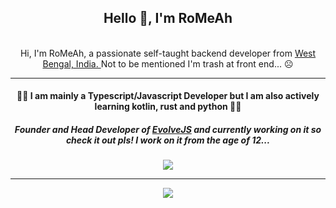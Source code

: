 <div align="center">
    <h2> Hello 👋, I'm RoMeAh </h2>
    <br>
    Hi, I'm RoMeAh, a passionate self-taught backend developer from <a href="https://www.google.com/maps/search/?api=1&query=West+Bengal,India">West Bengal, India. </a> Not to be mentioned I'm trash at front end... ☹️
    <hr>
<h4>
🥰🥰 I am mainly a Typescript/Javascript Developer but I am also actively learning kotlin, rust and python 🥰🥰
</h4>
    <h5> Founder and Head Developer of <a href="https://github.com/EvolveJS">EvolveJS</a> and currently working on it so check it out pls! I work on it from the age of 12... </h5>
    <img src="https://github-readme-stats.vercel.app/api?username=RoMeAh&show_icons=true&theme=tokyonight&hide_border=true">

---

<img src="https://github-readme-stats.vercel.app/api/top-langs/?username=RoMeAh&theme=tokyonight">
</div>

